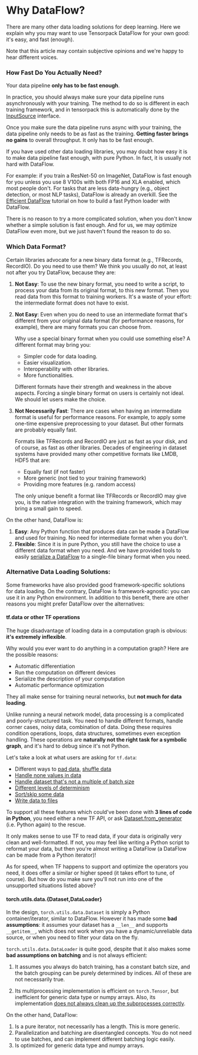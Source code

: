 
# Why DataFlow?

There are many other data loading solutions for deep learning.
Here we explain why you may want to use Tensorpack DataFlow for your own good:
it's easy, and fast (enough).

Note that this article may contain subjective opinions and we're happy to hear different voices.

### How Fast Do You Actually Need?

Your data pipeline **only has to be fast enough**.

In practice, you should always make sure your data pipeline runs
asynchronously with your training.
The method to do so is different in each training framework,
and in tensorpack this is automatically done by the [InputSource](/tutorial/extend/input-source.html)
interface.

Once you make sure the data pipeline runs async with your training,
the data pipeline only needs to be as fast as the training.
**Getting faster brings no gains** to overall throughput.
It only has to be fast enough.

If you have used other data loading libraries, you may doubt
how easy it is to make data pipeline fast enough, with pure Python.
In fact, it is usually not hard with DataFlow.

For example: if you train a ResNet-50 on ImageNet,
DataFlow is fast enough for you unless you use
8 V100s with both FP16 and XLA enabled, which most people don't.
For tasks that are less data-hungry (e.g., object detection, or most NLP tasks),
DataFlow is already an overkill.
See the [Efficient DataFlow](/tutorial/efficient-dataflow.html) tutorial on how
to build a fast Python loader with DataFlow.

There is no reason to try a more complicated solution,
when you don't know whether a simple solution is fast enough.
And for us, we may optimize DataFlow even more, but we just haven't found the reason to do so.

### Which Data Format?

Certain libraries advocate for a new binary data format (e.g., TFRecords, RecordIO).
Do you need to use them?
We think you usually do not, at least not after you try DataFlow, because they are:

1. **Not Easy**: To use the new binary format,
	 you need to write a script, to process your data from its original format,
	 to this new format. Then you read data from this format to training workers.
	 It's a waste of your effort: the intermediate format does not have to exist.

1. **Not Easy**: Even when you do need to use an intermediate format that's different from your
	 original data format
	(for performance reasons, for example), there are many formats you can choose from.

	 Why use a special binary format when you could use something else?
	 A different format may bring you:

	 * Simpler code for data loading.
	 * Easier visualization.
	 * Interoperability with other libraries.
	 * More functionalities.

	 Different formats have their strength and weakness in the above aspects.
	 Forcing a single binary format on users is certainly not ideal.
	 We should let users make the choice.

1. **Not Necessarily Fast**:
	There are cases when having an intermediate format is useful for performance reasons.
	For example, to apply some one-time expensive preprocessing to your dataset.
	But other formats are probably equally fast.

	Formats like TFRecords and RecordIO are just as fast as your disk, and of course,
	as fast as other libraries.
	Decades of engineering in dataset systems have provided
	many other competitive formats like LMDB, HDF5 that are:
	* Equally fast (if not faster)
	* More generic (not tied to your training framework)
	* Providing more features (e.g. random access)

    The only unique benefit a format like TFRecords or RecordIO may give you,
    is the native integration with the training framework, which may bring a
    small gain to speed.

On the other hand, DataFlow is:

1. **Easy**: Any Python function that produces data can be made a DataFlow and
   used for training. No need for intermediate format when you don't.
1. **Flexible**: Since it is in pure Python, you still have the choice to use
   a different data format when you need.
   And we have provided tools to easily
   [serialize a DataFlow](../../modules/dataflow.html#tensorpack.dataflow.LMDBSerializer)
   to a single-file binary format when you need.


### Alternative Data Loading Solutions:

Some frameworks have also provided good framework-specific solutions for data loading.
On the contrary, DataFlow is framework-agnostic: you can use it in any Python environment.
In addition to this benefit, there are other reasons you might prefer DataFlow over the alternatives:

#### tf.data or other TF operations

The huge disadvantage of loading data in a computation graph is obvious:
__it's extremely inflexible__.

Why would you ever want to do anything in a computation graph? Here are the possible reasons:

* Automatic differentiation
* Run the computation on different devices
* Serialize the description of your computation
* Automatic performance optimization

They all make sense for training neural networks, but **not much for data loading**.

Unlike running a neural network model, data processing is a complicated and poorly-structured task.
You need to handle different formats, handle corner cases, noisy data, combination of data.
Doing these requires condition operations, loops, data structures, sometimes even exception handling.
These operations are __naturally not the right task for a symbolic graph__,
and it's hard to debug since it's not Python.

Let's take a look at what users are asking for `tf.data`:
* Different ways to [pad data](https://github.com/tensorflow/tensorflow/issues/13969), [shuffle data](https://github.com/tensorflow/tensorflow/issues/14518)
* [Handle none values in data](https://github.com/tensorflow/tensorflow/issues/13865)
* [Handle dataset that's not a multiple of batch size](https://github.com/tensorflow/tensorflow/issues/13745)
* [Different levels of determinism](https://github.com/tensorflow/tensorflow/issues/13932)
* [Sort/skip some data](https://github.com/tensorflow/tensorflow/issues/14250)
* [Write data to files](https://github.com/tensorflow/tensorflow/issues/15014)

To support all these features which could've been done with __3 lines of code in Python__, you need either a new TF
API, or ask [Dataset.from_generator](https://www.tensorflow.org/versions/r1.4/api_docs/python/tf/contrib/data/Dataset#from_generator)
(i.e. Python again) to the rescue.

It only makes sense to use TF to read data, if your data is originally very clean and well-formatted.
If not, you may feel like writing a Python script to reformat your data, but then you're
almost writing a DataFlow (a DataFlow can be made from a Python iterator)!

As for speed, when TF happens to support and optimize the operators you need,
it does offer a similar or higher speed (it takes effort to tune, of course).
But how do you make sure you'll not run into one of the unsupported situations listed above?

#### torch.utils.data.{Dataset,DataLoader}

In the design, `torch.utils.data.Dataset` is simply a Python container/iterator, similar to DataFlow.
However it has made some **bad assumptions**:
it assumes your dataset has a `__len__` and supports `__getitem__`,
which does not work when you have a dynamic/unreliable data source,
or when you need to filter your data on the fly.

`torch.utils.data.DataLoader` is quite good, despite that it also makes some
**bad assumptions on batching** and is not always efficient:

1. It assumes you always do batch training, has a constant batch size, and
   the batch grouping can be purely determined by indices.
   All of these are not necessarily true.

2. Its multiprocessing implementation is efficient on `torch.Tensor`,
   but inefficient for generic data type or numpy arrays.
   Also, its implementation [does not always clean up the subprocesses correctly](https://github.com/pytorch/pytorch/issues/16608).

On the other hand, DataFlow:

1. Is a pure iterator, not necessarily has a length. This is more generic.
2. Parallelization and batching are disentangled concepts.
   You do not need to use batches, and can implement different batching logic easily.
3. Is optimized for generic data type and numpy arrays.
